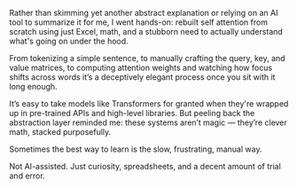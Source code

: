 Rather than skimming yet another abstract explanation or relying on an AI tool to summarize it for me, I went hands-on: rebuilt self attention from scratch using just Excel, math, and a stubborn need to actually understand what's going on under the hood.

From tokenizing a simple sentence, to manually crafting the query, key, and value matrices, to computing attention weights and watching how focus shifts across words it’s a deceptively elegant process once you sit with it long enough.

It’s easy to take models like Transformers for granted when they're wrapped up in pre-trained APIs and high-level libraries. But peeling back the abstraction layer reminded me: these systems aren’t magic — they’re clever math, stacked purposefully.

Sometimes the best way to learn is the slow, frustrating, manual way.

Not AI-assisted. Just curiosity, spreadsheets, and a decent amount of trial and error.
